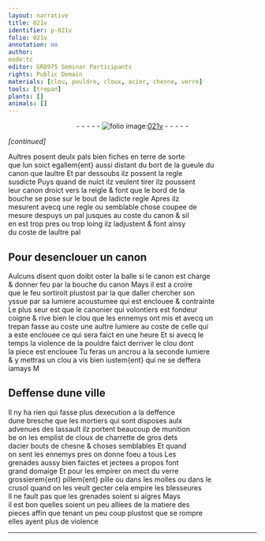 ```yaml
---
layout: narrative
title: 021v
identifier: p-021v
folio: 021v
annotation: no
author:
mode:tc
editor: GR8975 Seminar Participants
rights: Public Domain
materials: [clou, pouldre, cloux, acier, chesne, verre]
tools: [trepan]
plants: []
animals: []
---
```


<div class="folio" align="center">- - - - - <a href="http://gallica.bnf.fr/ark:/12148/btv1b10500001g/f48.image" target="_blank"><img src="https://cu-mkp.github.io/2017-workshop-edition/assets/photo-icon.png" alt="folio image: " style="display:inline-block; margin-bottom:-3px;"/>021v</a> - - - - - </div>  
 
*[continued]*
  
Aultres posent deulx pals bien fiches en terre de sorte<br/> que lun soict egallem{ent} aussi distant du bort de la gueule du<br/> canon que laultre Et par dessoubs ilz possent la regle<br/> susdicte Puys quand de nuict ilz veulent tirer ilz poussent<br/> leur canon droict vers la reigle & font que le bord de la<br/> bouche se pose sur le bout de ladicte regle Apres ilz<br/> mesurent avecq une regle ou semblable chose coupee de<br/> mesure despuys un pal jusques au coste du canon & sil<br/> en est trop pres ou trop loing ilz ladjustent & font ainsy<br/> du coste de laultre pal

 
  

## Pour desenclouer un canon

 
Aulcuns disent quon doibt oster la balle si le canon est charge<br/> & donner feu par la bouche du canon Mays il est a croire<br/> que le feu sortiroit plustost par la que daller chercher son<br/> yssue par sa lumiere acoustumee qui est enclouee & contrainte<br/> Le plus seur est que le <span class="pro">canonier</span> qui volontiers est <span class="pro">fondeur</span><br/> coigne & rive bien le <span class="m">clou</span> que les ennemys ont mis et avecq un<br/> <span class="tl">trepan</span> fasse au coste une aultre lumiere au coste de celle qui<br/> a este enclouee ce qui sera faict en une heure Et si avecq le<br/> temps la violence de la <span class="m">pouldre</span> faict derriver le <span class="m">clou</span> dont<br/> la piece est enclouee Tu feras un ancrou a la seconde lumiere<br/> & y mettras un <span class="m">clou</span> a vis bien iustem{ent} qui ne se deffera<br/> iamays M

 
  

## Deffense dune ville

 
Il ny ha rien qui fasse plus dexecution a la deffence<br/> dune bresche que les mortiers qui sont disposes aulx<br/> advenues des lassault ilz portent beaucoup de munition<br/> be on les emplist de <span class="m">cloux</span> de charrette de gros dets<br/> d<span class="m">acier</span> bouts de <span class="m">chesne</span> & choses semblables Et quand<br/> on sent les ennemys pres on donne foeu a tous Les<br/> grenades aussy bien faictes et jectees a propos font<br/> grand domaige Et pour les empirer on mect du <span class="m">verre</span><br/> grossierem{ent} pillem{ent} pille ou dans les molles ou dans le<br/> crusol quand on les veult gecter cela empire les blesseures<br/> Il ne fault pas que les grenades soient si aigres Mays<br/> il est bon quelles soient un peu alliees de la matiere des<br/> pieces affin que tenant un peu coup plustost que se rompre<br/> elles ayent plus de violence

 ________________